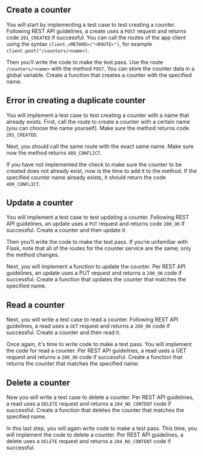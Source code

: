 ## Create a counter

You will start by implementing a test case to test creating a counter. Following REST API guidelines, a create uses a `POST` request and returns code `201_CREATED` if successful. You can call the routes of the app client using the syntax `client.<METHOD>("<ROUTE>")`, for example `client.post("/counters/<name>)`.

Then you’ll write the code to make the test pass. Use the route `/counters/<name>` with the method `POST`. You can store the counter data in a global variable. Create a function that creates a counter with the specified name.

## Error in creating a duplicate counter

You will implement a test case to test creating a counter with a name that already exists. First, call the route to create a counter with a certain name (you can choose the name yourself). Make sure the method returns code `201_CREATED`.

Next, you should call the same route with the exact same name. Make sure now the method returns `409_CONFLICT`.

If you have not implemented the check to make sure the counter to be created does not already exist, now is the time to add it to the method. If the specified counter name already exists, it should return the code `409_CONFLICT`.

## Update a counter

You will implement a test case to test updating a counter. Following REST API guidelines, an update uses a `PUT` request and returns code `200_OK` if successful. Create a counter and then update it.

Then you’ll write the code to make the test pass. If you’re unfamiliar with Flask, note that all of the routes for the counter service are the same; only the method changes.

Next, you will implement a function to update the counter. Per REST API guidelines, an update uses a PUT request and returns a `200_OK` code if successful. Create a function that updates the counter that matches the specified name.

## Read a counter

Next, you will write a test case to read a counter. Following REST API guidelines, a read uses a `GET` request and returns a `200_OK` code if successful. Create a counter and then read it.

Once again, it's time to write code to make a test pass. You will implement the code for read a counter. Per REST API guidelines, a read uses a GET request and returns a `200_OK` code if successful. Create a function that returns the counter that matches the specified name.

## Delete a counter

Now you will write a test case to delete a counter. Per REST API guidelines, a read uses a `DELETE` request and returns a `204_NO_CONTENT` code if successful. Create a function that deletes the counter that matches the specified name.

In this last step, you will again write code to make a test pass. This time, you will implement the code to delete a counter. Per REST API guidelines, a delete uses a `DELETE` request and returns a `204_NO_CONTENT` code if successful.
